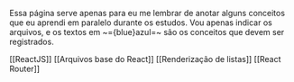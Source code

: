 Essa página serve apenas para eu me lembrar de anotar alguns conceitos que eu aprendi em paralelo durante os estudos.
Vou apenas indicar os arquivos, e os textos em ~={blue}azul=~ são os conceitos que devem ser registrados.

[[ReactJS]]
[[Arquivos base do React]]
[[Renderização de listas]]
[[React Router]]